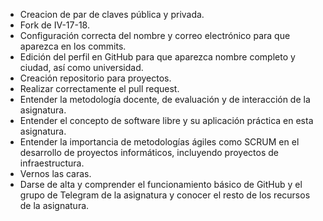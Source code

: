 
- Creacion de par de claves pública y privada.
- Fork de IV-17-18.
- Configuración correcta del nombre y correo electrónico para que aparezca en los commits.
- Edición del perfil en GitHub para que aparezca nombre completo y ciudad, así como universidad.
- Creación repositorio para proyectos.
- Realizar correctamente el pull request.
- Entender la metodología docente, de evaluación y de interacción de la asignatura.
- Entender el concepto de software libre y su aplicación práctica en esta asignatura.
- Entender la importancia de metodologías ágiles como SCRUM en el desarrollo de proyectos informáticos, incluyendo proyectos de infraestructura.
- Vernos las caras.
- Darse de alta y comprender el funcionamiento básico de GitHub y el grupo de Telegram de la asignatura y conocer el resto de los recursos de la asignatura.
